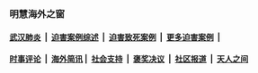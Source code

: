 
### 明慧海外之窗

####  [武汉肺炎](indexes/365.md?t=06280800) &nbsp;|&nbsp;  [迫害案例综述](indexes/328.md?t=06280800) &nbsp;|&nbsp; [迫害致死案例](indexes/277.md?t=06280800)  &nbsp;|&nbsp; [更多迫害案例](indexes/81.md?t=06280800)  &nbsp;|&nbsp; 
####  [时事评论](indexes/19.md?t=06280800) &nbsp;|&nbsp; [海外简讯](indexes/245.md?t=06280800)&nbsp;|&nbsp;  [社会支持](indexes/140.md?t=06280800) &nbsp;|&nbsp; [褒奖决议](indexes/282.md?t=06280800) &nbsp;|&nbsp; [社区报道](indexes/91.md?t=06280800)  &nbsp;|&nbsp; [天人之间](indexes/78.md?t=06280800) 


